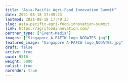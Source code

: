 ```yaml
---
title: "Asia-Pacific Agri-Food Innovation Summit"
date: 2021-08-18 17:49:23
lastmod: 2021-08-18 17:49:23
slug: asia-pacific-agri-food-innovation-summit
link: https://agrifoodinnovation.com/
partner_type: ["Event-Media"]
images: ["Singapore A-PAFIW logo_NODATES.jpg"]
featured_image: "Singapore A-PAFIW logo_NODATES.jpg"
draft: false
active: true
uuid: 9516
weight: 5000
nolist: true
norender: true
---
```

